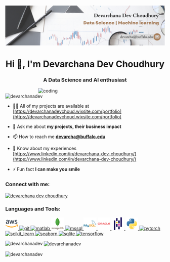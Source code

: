![logo](https://github.com/devarchanadev/devarchanadev/blob/main/Data%20Science%20Machine%20Learning.png)
<h1 align="center">Hi 👋, I'm Devarchana Dev Choudhury</h1>
<h3 align="center">A Data Science and AI enthusiast</h3>

<img align="right" alt="coding" width="400" src="https://joyceh.com.au/wp-content/uploads/2020/05/ezgif.com-optimize.gif">

<p align="left"> <img src="https://komarev.com/ghpvc/?username=devarchanadev&label=Profile%20views&color=0e75b6&style=flat" alt="devarchanadev" /> </p>

- 👨‍💻 All of my projects are available at [https://devarchanadevchoud.wixsite.com/portfolio](https://devarchanadevchoud.wixsite.com/portfolio)

- 💬 Ask me about **my projects, their business impact**

- 📫 How to reach me **devarcha@buffalo.edu**

- 📄 Know about my experiences [https://www.linkedin.com/in/devarchana-dev-choudhury/](https://www.linkedin.com/in/devarchana-dev-choudhury/)

- ⚡ Fun fact **I can make you smile**

<h3 align="left">Connect with me:</h3>
<p align="left">
<a href="https://www.linkedin.com/in/devarchana-dev-choudhury/" target="blank"><img align="center" src="https://raw.githubusercontent.com/rahuldkjain/github-profile-readme-generator/master/src/images/icons/Social/linked-in-alt.svg" alt="devarchana dev choudhury" height="30" width="40" /></a>
</p>

<h3 align="left">Languages and Tools:</h3>
<p align="left"> <a href="https://aws.amazon.com" target="_blank" rel="noreferrer"> <img src="https://raw.githubusercontent.com/devicons/devicon/master/icons/amazonwebservices/amazonwebservices-original-wordmark.svg" alt="aws" width="40" height="40"/> </a> <a href="https://git-scm.com/" target="_blank" rel="noreferrer"> <img src="https://www.vectorlogo.zone/logos/git-scm/git-scm-icon.svg" alt="git" width="40" height="40"/> </a> <a href="https://www.mathworks.com/" target="_blank" rel="noreferrer"> <img src="https://upload.wikimedia.org/wikipedia/commons/2/21/Matlab_Logo.png" alt="matlab" width="40" height="40"/> </a> <a href="https://www.mongodb.com/" target="_blank" rel="noreferrer"> <img src="https://raw.githubusercontent.com/devicons/devicon/master/icons/mongodb/mongodb-original-wordmark.svg" alt="mongodb" width="40" height="40"/> </a> <a href="https://www.microsoft.com/en-us/sql-server" target="_blank" rel="noreferrer"> <img src="https://www.svgrepo.com/show/303229/microsoft-sql-server-logo.svg" alt="mssql" width="40" height="40"/> </a> <a href="https://www.mysql.com/" target="_blank" rel="noreferrer"> <img src="https://raw.githubusercontent.com/devicons/devicon/master/icons/mysql/mysql-original-wordmark.svg" alt="mysql" width="40" height="40"/> </a> <a href="https://www.oracle.com/" target="_blank" rel="noreferrer"> <img src="https://raw.githubusercontent.com/devicons/devicon/master/icons/oracle/oracle-original.svg" alt="oracle" width="40" height="40"/> </a> <a href="https://pandas.pydata.org/" target="_blank" rel="noreferrer"> <img src="https://raw.githubusercontent.com/devicons/devicon/2ae2a900d2f041da66e950e4d48052658d850630/icons/pandas/pandas-original.svg" alt="pandas" width="40" height="40"/> </a> <a href="https://www.python.org" target="_blank" rel="noreferrer"> <img src="https://raw.githubusercontent.com/devicons/devicon/master/icons/python/python-original.svg" alt="python" width="40" height="40"/> </a> <a href="https://pytorch.org/" target="_blank" rel="noreferrer"> <img src="https://www.vectorlogo.zone/logos/pytorch/pytorch-icon.svg" alt="pytorch" width="40" height="40"/> </a> <a href="https://scikit-learn.org/" target="_blank" rel="noreferrer"> <img src="https://upload.wikimedia.org/wikipedia/commons/0/05/Scikit_learn_logo_small.svg" alt="scikit_learn" width="40" height="40"/> </a> <a href="https://seaborn.pydata.org/" target="_blank" rel="noreferrer"> <img src="https://seaborn.pydata.org/_images/logo-mark-lightbg.svg" alt="seaborn" width="40" height="40"/> </a> <a href="https://www.sqlite.org/" target="_blank" rel="noreferrer"> <img src="https://www.vectorlogo.zone/logos/sqlite/sqlite-icon.svg" alt="sqlite" width="40" height="40"/> </a> <a href="https://www.tensorflow.org" target="_blank" rel="noreferrer"> <img src="https://www.vectorlogo.zone/logos/tensorflow/tensorflow-icon.svg" alt="tensorflow" width="40" height="40"/> </a> </p>

<p><img align="left" src="https://github-readme-stats.vercel.app/api/top-langs?username=devarchanadev&show_icons=true&locale=en&layout=compact" alt="devarchanadev" /></p>

<p>&nbsp;<img align="center" src="https://github-readme-stats.vercel.app/api?username=devarchanadev&show_icons=true&locale=en" alt="devarchanadev" /></p>

<p><img align="center" src="https://github-readme-streak-stats.herokuapp.com/?user=devarchanadev&" alt="devarchanadev" /></p>

